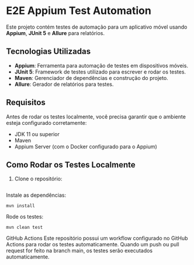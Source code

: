 # E2E Appium Test Automation

Este projeto contém testes de automação para um aplicativo móvel usando **Appium**, **JUnit 5** e **Allure** para relatórios.

## Tecnologias Utilizadas

- **Appium**: Ferramenta para automação de testes em dispositivos móveis.
- **JUnit 5**: Framework de testes utilizado para escrever e rodar os testes.
- **Maven**: Gerenciador de dependências e construção do projeto.
- **Allure**: Gerador de relatórios para testes.

## Requisitos

Antes de rodar os testes localmente, você precisa garantir que o ambiente esteja configurado corretamente:

- JDK 11 ou superior
- Maven
- Appium Server (com o Docker configurado para o Appium)

## Como Rodar os Testes Localmente

1. Clone o repositório:

   ```git clone https://github.com/erick-qa/e2e_appium_java

Instale as dependências:

`mvn install`

Rode os testes:

`mvn clean test`

GitHub Actions
Este repositório possui um workflow configurado no GitHub Actions para rodar os testes automaticamente. Quando um push ou pull request for feito na branch main, os testes serão executados automaticamente.


